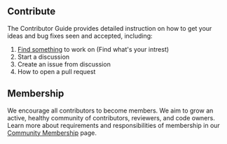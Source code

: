 ## Contribute

The Contributor Guide provides detailed instruction on how to get your ideas and bug fixes seen and accepted, including:
1. [Find something](https://github.com/NeoSOFT-Technologies/standard-operating-procedure/blob/main/where-to-contribute.md) to work on (Find what's your intrest)
1. Start a discussion
1. Create an issue from discussion
1. How to open a pull request


## Membership

We encourage all contributors to become members. We aim to grow an active, healthy community of contributors, reviewers, and code owners. Learn more about requirements and responsibilities of membership in our [Community Membership] page.


[Project Governance]:/governance.md
[Contributor Guide]: contributors/guide/README.md
[file an issue]:
contributors/guide/first-contribution.md#file-an-issue
[find something to work on]:
contributors/guide/first-contribution.md#find-something-to-work-on
[open a pull request]:
contributors/guide/contributing.md#opening-a-pull-request
[Community Membership]:/community-membership.md


